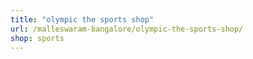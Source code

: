```yaml
---
title: "olympic the sports shop"
url: /malleswaram-bangalore/olympic-the-sports-shop/
shop: sports
---
```

